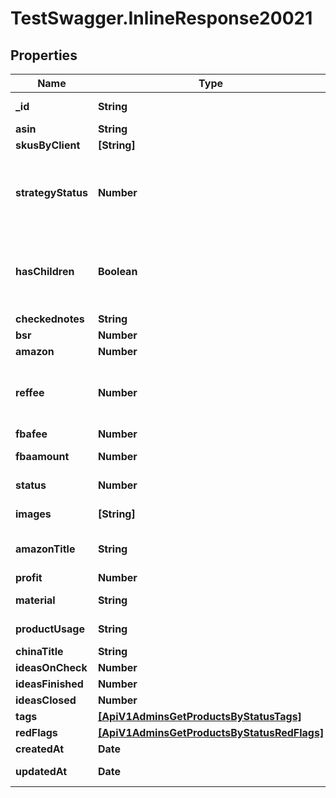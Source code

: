# TestSwagger.InlineResponse20021

## Properties

Name | Type | Description | Notes
------------ | ------------- | ------------- | -------------
**_id** | **String** | GUID продукта в базе данных | [optional] 
**asin** | **String** | ASIN продукта | [optional] 
**skusByClient** | **[String]** |  | [optional] 
**strategyStatus** | **Number** | У поля на данный момент будет 5 возможных значений: 0, 10, 20, 30, 40 | [optional] 
**hasChildren** | **Boolean** | Имеет ли дочерние продукты данный продукт (по parentProductId) | [optional] 
**checkednotes** | **String** |  | [optional] 
**bsr** | **Number** |  | [optional] 
**amazon** | **Number** |  | [optional] 
**reffee** | **Number** | комиссия которую берет амазон за любой заказ - 15% | [optional] 
**fbafee** | **Number** | ФБА комиссия | [optional] 
**fbaamount** | **Number** |  Общая сумма с фба. | [optional] 
**status** | **Number** | Код текущего статуса | [optional] 
**images** | **[String]** | Массив картинок. | [optional] 
**amazonTitle** | **String** | Заголовок на товар с сайта амазон. | [optional] 
**profit** | **Number** | Прибыль | [optional] 
**material** | **String** | Материл продукта | [optional] 
**productUsage** | **String** | Применение продукта | [optional] 
**chinaTitle** | **String** | chinese title? | [optional] 
**ideasOnCheck** | **Number** |  | [optional] 
**ideasFinished** | **Number** |  | [optional] 
**ideasClosed** | **Number** |  | [optional] 
**tags** | [**[ApiV1AdminsGetProductsByStatusTags]**](ApiV1AdminsGetProductsByStatusTags.md) |  | [optional] 
**redFlags** | [**[ApiV1AdminsGetProductsByStatusRedFlags]**](ApiV1AdminsGetProductsByStatusRedFlags.md) |  | [optional] 
**createdAt** | **Date** | Дата создания | [optional] 
**updatedAt** | **Date** | Дата изменения | [optional] 


